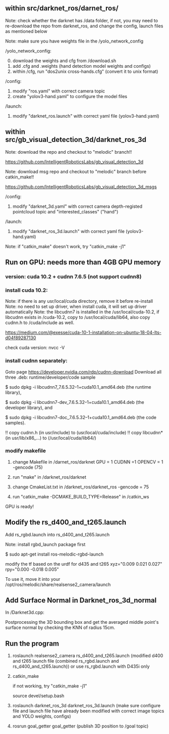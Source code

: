 ## within src/darknet_ros/darnet_ros/

Note: check whether the darknet has /data folder, if not, you may need to re-download the repo from darknet_ros, and change the config, launch files as mentioned below

Note: make sure you have weights file in the /yolo_network_config

/yolo_network_config:

0. download the weights and cfg from /download.sh
1. add .cfg and .weights (hand detection model weights and configs)
2. within /cfg, run "dos2unix cross-hands.cfg" (convert it to unix format)

/config:

1. modify "ros.yaml" with correct camera topic
2. create "yolov3-hand.yaml" to configure the model files

/launch:

1. modify "darknet_ros.launch" with correct yaml file (yolov3-hand.yaml)



## within src/gb_visual_detection_3d/darknet_ros_3d

Note: download the repo and checkout to "melodic" branch!!

https://github.com/IntelligentRoboticsLabs/gb_visual_detection_3d

Note: download msg repo and checkout to "melodic" branch before catkin_make!!

https://github.com/IntelligentRoboticsLabs/gb_visual_detection_3d_msgs


/config:
1. modify "darknet_3d.yaml" with correct camera depth-registed pointcloud topic and "interested_classes" ("hand")

/launch:
1. modify "darknet_ros_3d.launch" with correct yaml file (yolov3-hand.yaml)


Note: if "catkin_make" doesn't work, try "catkin_make -j1"


## Run on GPU: needs more than 4GB GPU memory

### version: cuda 10.2 + cudnn 7.6.5 (not support cudnn8)

### install cuda 10.2:
Note: if there is any usr/local/cuda directory, remove it before re-install
Note: no need to set up driver, when install cuda, it will set up driver automatically
Note: the libcudnn7 is installed in the /usr/local/cuda-10.2, if libcudnn exists in /cuda-10.2, copy to /usr/local/cuda/lib64, also copy cudnn.h to /cuda/include as well.

https://medium.com/@exesse/cuda-10-1-installation-on-ubuntu-18-04-lts-d04f89287130

check cuda version:
nvcc -V


### install cudnn separately:
Goto page https://developer.nvidia.com/rdp/cudnn-download
Download all three .deb: runtime/developer/code sample

$ sudo dpkg -i libcudnn7_7.6.5.32–1+cuda10.1_amd64.deb (the runtime library),

$ sudo dpkg -i libcudnn7-dev_7.6.5.32–1+cuda10.1_amd64.deb (the developer library), and

$ sudo dpkg -i libcudnn7-doc_7.6.5.32–1+cuda10.1_amd64.deb (the code samples).

!! copy cudnn.h (in usr/include) to (usr/local/cuda/include)
!! copy libcudnn* (in usr/lib/x86_...) to (/usr/local/cuda/lib64/)

### modify makefile 
1. change Makefile in /darnet_ros/darknet
   GPU = 1
   CUDNN =1
   OPENCV = 1
   -gencode (75)

2. run "make" in /darknet_ros/darknet

3. change CmakeList.txt in /darknet_ros/darknet_ros
   -gencode = 75

4. run "catkin_make -DCMAKE_BUILD_TYPE=Release" in /catkin_ws

GPU is ready!

## Modify the rs_d400_and_t265.launch
Add rs_rgbd.launch into rs_d400_and_t265.launch

Note: install rgbd_launch package first

$ sudo apt-get install ros-melodic-rgbd-launch

modify the tf based on the urdf for d435 and t265
xyz="0.009 0.021 0.027" rpy="0.000 -0.018 0.005"

To use it, move it into your /opt/ros/melodic/share/realsense2_camera/launch

## Add Surface Normal in Darknet_ros_3d_normal
In /Darknet3d.cpp:

Postprocessing the 3D bounding box and get the averaged middle point's surface normal by checking the KNN of radius 15cm.

## Run the program

1. roslaunch realsense2_camera rs_d400_and_t265.launch 
   (modified d400 and t265 launch file (combined rs_rgbd.launch and rs_d400_and_t265.launch)) or use rs_rgbd.launch with D435i only

2. catkin_make   

   if not working, try "catkin_make -j1"

   source devel/setup.bash

3. roslaunch darknet_ros_3d darknet_ros_3d.launch
   (make sure configure file and launch file have already been modified with correct image topics and YOLO weights, configs)

4. rosrun goal_getter goal_getter
   (publish 3D position to /goal topic)
